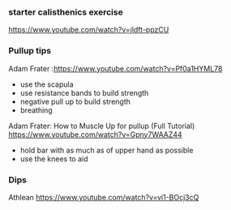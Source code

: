 ### starter calisthenics exercise
https://www.youtube.com/watch?v=jldft-ppzCU  

### Pullup tips
Adam Frater :https://www.youtube.com/watch?v=Pf0a1HYML78  
- use the scapula 
- use resistance bands to build strength
- negative pull up to build strength
- breathing 

Adam Frater: How to Muscle Up for pullup (Full Tutorial)
https://www.youtube.com/watch?v=Gpny7WAAZ44  
- hold bar with as much as of upper hand as possible
- use the knees to aid

### Dips
Athlean  https://www.youtube.com/watch?v=vi1-BOcj3cQ  
